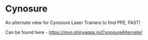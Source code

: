 # Cynosure
An alternate view for Cynosure Laser Trainers to find PPE, FAST!

Can be found here - https://invo.shinyapps.io/CynosureAlternate/

